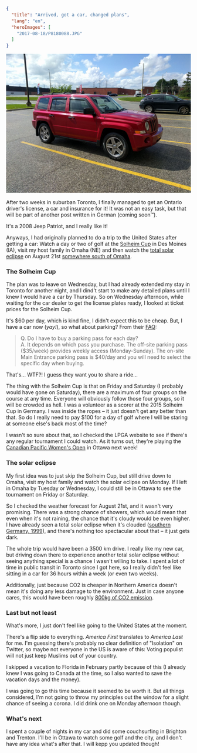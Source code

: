 ```json
{
  "title": "Arrived, got a car, changed plans",
  "lang": "en",
  "heroImages": [
    "2017-08-18/P8180088.JPG"
  ]
}
```

![I love my new car!](../src/images/2017-08-12/IMG_20170812_160838.jpg)

After two weeks in suburban Toronto, I finally managed to get an Ontario 
driver's license, a car and insurance for it! It was not an easy task, but that
will be part of another post written in German (coming soon™).

It's a 2008 Jeep Patriot, and I really like it!

Anyways, I had originally planned to do a trip to the United States after 
getting a car: Watch a day or two of golf at the [Solheim Cup](https://en.wikipedia.org/wiki/2017_Solheim_Cup)
in Des Moines (IA), visit my host family in Omaha (NE) and then watch the
[total solar eclipse](https://en.wikipedia.org/wiki/Solar_eclipse_of_August_21,_2017) 
on August 21st [somewhere south of Omaha](http://xjubier.free.fr/en/site_pages/solar_eclipses/TSE_2017_GoogleMapFull.html?Lat=40.24599&Lng=-96.38306&Zoom=8&LC=1).

### The Solheim Cup

The plan was to leave on Wednesday, but I had already extended my stay in Toronto
for another night, and I dind't start to make any detailed plans until I knew I
would have a car by Thursday. So on Wednesday afternoon, while waiting for the
car dealer to get the license plates ready, I looked at ticket prices for the
Solheim Cup.

It's $60 per day, which is kind fine, I didn't expect this to be cheap.
But, I have a car now (*yay!*), so what about parking? From their 
[FAQ](http://www.solheimcupusa.com/event-tickets/ticketing-faq):

> Q. Do I have to buy a parking pass for each day?  
A. It depends on which pass you purchase. The off-site parking pass ($35/week) provides weekly access (Monday-Sunday). The on-site Main Entrance parking pass is $40/day and you will need to select the specific day when buying.

That's... WTF?! I guess they want you to share a ride...

The thing with the Solheim Cup is that on Friday and Saturday (I probably would
have gone on Saturday), there are a maximum of four groups on the course at any
time. Everyone will obviously follow those four groups, so it will be crowded
as hell. I was a volunteer as a scorer at the 2015 Solheim Cup in Germany. I was
inside the ropes – it just doesn't get any better than that. So do I really need
to pay $100 for a day of golf where I will be staring at someone else's back most
of the time?

I wasn't so sure about that, so I checked the LPGA website to see if there's any
regular tournament I could watch. As it turns out, they're playing the
[Canadian Pacific Women\'s Open](http://www.cpwomensopen.com/) in Ottawa next week!

### The solar eclipse

My first idea was to just skip the Solheim Cup, but still drive down to Omaha,
visit my host family and watch the solar eclipse on Monday. If I left in Omaha by
Tuesday or Wednesday, I could still be in Ottawa to see the tournament on Friday
or Saturday.

So I checked the weather forecast for August 21st, and it wasn't very promising.
There was a strong chance of showers, which would mean that even when it's not
raining, the chance that it's cloudy would be even higher. I have already seen a
total solar eclipse when it's clouded ([southern Germany, 1999](https://en.wikipedia.org/wiki/Solar_eclipse_of_August_11,_1999)),
and there's nothing too spectacular about that – it just gets dark. 

The whole trip would have been a 3500 km drive. I really like my new car, but
driving down there to experience another total solar eclipse without seeing
anything special is a chance I wasn't willing to take. I spent a lot of time in
public transit in Toronto since I got here, so I really didn't feel like sitting
in a car for 36 hours within a week (or even two weeks).

Additionally, just because CO2 is cheaper in Northern America doesn't mean it's
doing any less damage to the environment. Just in case anyone cares, this would
have been roughly [800kg of CO2 emission](http://www.nrcan.gc.ca/energy/efficiency/transportation/cars-light-trucks/buying/16770).

### Last but not least

What's more, I just don't feel like going to the United States at the moment.

There's a flip side to everything. *America First* translates to *America Last*
for me. I'm guessing there's probably no clear definition of "Isolation" on Twitter,
so maybe not everyone in the US is aware of this: Voting populist will not just
keep Muslims out of your country.

I skipped a vacation to Florida in February partly because of this (I already
knew I was going to Canada at the time, so I also wanted to save the vacation
days and the money).

I was going to go this time because it seemed to be worth it. But all things
considered, I'm not going to throw my principles out the window for a slight
chance of seeing a corona. I did drink one on Monday afternoon though.

### What's next

I spent a couple of nights in my car and did some couchsurfing in Brighton and
Trenton. I'll be in Ottawa to watch some golf and the city, and I don't have any
idea what's after that. I will kepp you updated though!

